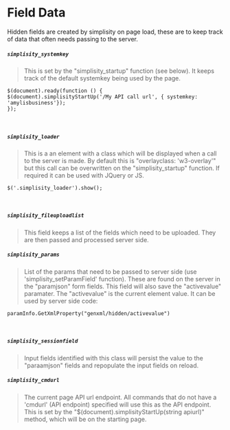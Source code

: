 ﻿# Field Data
Hidden fields are created by simplisity on page load, these are to keep track of data that often needs passing to the server.  

##### ```simplisity_systemkey```
>This is set by the "simplisity_startup" function (see below). It keeps track of the default systemkey being used by the page.

```
$(document).ready(function () {
$(document).simplisityStartUp('/My API call url', { systemkey: 'amylisbusiness'});
});
```
<br/>

##### ```simplisity_loader```
>This is a an element with a class which will be displayed when a call to the server is made. By default this is "overlayclass: 'w3-overlay'" but this call can be overwritten on the "simplisity_startup" function. If required it can be used with JQuery or JS.

```
$('.simplisity_loader').show();  
```  
<br/>


##### ```simplisity_fileuploadlist```
>This field keeps a list of the fields which need to be uploaded. They are then passed and processed server side.

##### ```simplisity_params```
>List of the params that need to be passed to server side (use 'simplisity_setParamField' function). These are found on the server in the "paramjson" form fields.
This field will also save the "activevalue" paramater. The "activevalue" is the current element value. It can be used by server side code:

```
paramInfo.GetXmlProperty("genxml/hidden/activevalue")
```  
<br/>


##### ```simplisity_sessionfield```
>Input fields identified with this class will persist the value to the "paraamjson" fields and repopulate the input fields on reload.

##### ```simplisity_cmdurl```
>The current page API url endpoint. All commands that do not have a 'cmdurl' (API endpoint) specified will use this as the API endpoint. This is set by the "$(document).simplisityStartUp(string apiurl)" method, which will be on the starting page.

